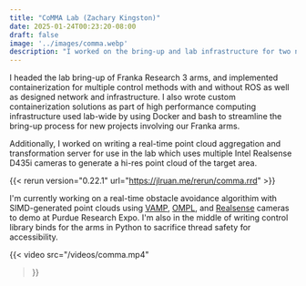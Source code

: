 ```yaml
---
title: "CoMMA Lab (Zachary Kingston)"
date: 2025-01-24T00:23:20-08:00
draft: false
image: '../images/comma.webp'
description: "I worked on the bring-up and lab infrastructure for two new Franka Research 3 7-DOF robotic arms, and am currently developing a real-time obstacle avoidance demo. More..."
---
```


I headed the lab bring-up of Franka Research 3 arms, and implemented containerization for multiple control methods with and without ROS as well as designed network and infrastructure. I also wrote custom containerization solutions as part of high performance computing infrastructure used lab-wide by using Docker and bash to streamline the bring-up process for new projects involving our Franka arms.

Additionally, I worked on writing a real-time point cloud aggregation and transformation server for use in the lab which uses multiple Intel Realsense D435i cameras to generate a hi-res point cloud of the target area.

{{< rerun version="0.22.1" url="https://jlruan.me/rerun/comma.rrd" >}}

I'm currently working on a real-time obstacle avoidance algorithim with SIMD-generated point clouds using [VAMP](https://github.com/KavrakiLab/vamp), [OMPL](https://github.com/ompl/ompl), and [Realsense](https://github.com/IntelRealSense/librealsense/) cameras to demo at Purdue Research Expo. I'm also in the middle of writing control library binds for the arms in Python to sacrifice thread safety for accessibility.

{{< video
  src="/videos/comma.mp4"
>}}
